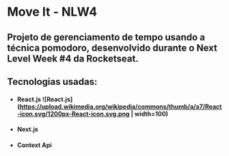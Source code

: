 # Move It - NLW4

## Projeto de gerenciamento de tempo usando a técnica pomodoro, desenvolvido durante o Next Level Week #4 da Rocketseat.

## Tecnologias usadas:

- #### React.js ![React.js](https://upload.wikimedia.org/wikipedia/commons/thumb/a/a7/React-icon.svg/1200px-React-icon.svg.png | width=100)
- #### Next.js
- #### Context Api
